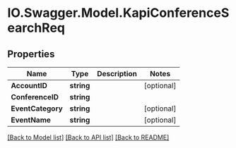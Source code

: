 # IO.Swagger.Model.KapiConferenceSearchReq
## Properties

Name | Type | Description | Notes
------------ | ------------- | ------------- | -------------
**AccountID** | **string** |  | [optional] 
**ConferenceID** | **string** |  | 
**EventCategory** | **string** |  | [optional] 
**EventName** | **string** |  | [optional] 

[[Back to Model list]](../README.md#documentation-for-models) [[Back to API list]](../README.md#documentation-for-api-endpoints) [[Back to README]](../README.md)

